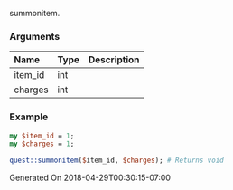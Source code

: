 summonitem.
### Arguments
**Name**|**Type**|**Description**
:---|:---|:---
item_id|int|
charges|int|

### Example

```perl
my $item_id = 1;
my $charges = 1;

quest::summonitem($item_id, $charges); # Returns void
```


Generated On 2018-04-29T00:30:15-07:00